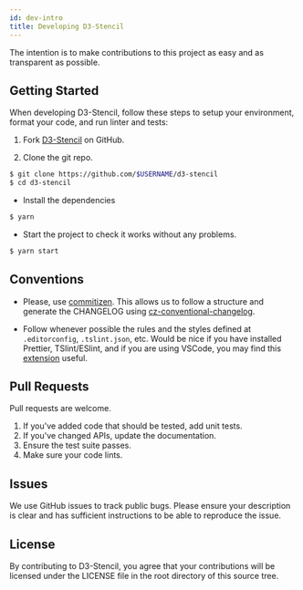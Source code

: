 ```yaml
---
id: dev-intro
title: Developing D3-Stencil
---
```


The intention is to make contributions to this project as easy and as transparent as possible.

## Getting Started

When developing D3-Stencil, follow these steps to setup your environment, format your code, and run linter and tests:

1. Fork [D3-Stencil](https://github.com/edgarordonez/d3-stencil) on GitHub.

2. Clone the git repo.

```bash
$ git clone https://github.com/$USERNAME/d3-stencil
$ cd d3-stencil
```

- Install the dependencies

```bash
$ yarn
```

- Start the project to check it works without any problems.

```bash
$ yarn start
```

## Conventions

- Please, use [commitizen](https://github.com/commitizen/cz-cli). This allows us to follow a structure and generate the CHANGELOG using [cz-conventional-changelog](https://github.com/commitizen/cz-conventional-changelog).

- Follow whenever possible the rules and the styles defined at `.editorconfig`, `.tslint.json`, etc. Would be nice if you have installed Prettier, TSlint/ESlint, and if you are using VSCode, you may find this [extension](https://marketplace.visualstudio.com/items?itemName=KnisterPeter.vscode-commitizen) useful.

## Pull Requests

Pull requests are welcome.

1. If you've added code that should be tested, add unit tests.
2. If you've changed APIs, update the documentation.
3. Ensure the test suite passes.
4. Make sure your code lints.

## Issues

We use GitHub issues to track public bugs. Please ensure your description is clear and has sufficient instructions to be able to reproduce the issue.

## License

By contributing to D3-Stencil, you agree that your contributions will be licensed under the LICENSE file in the root directory of this source tree.
